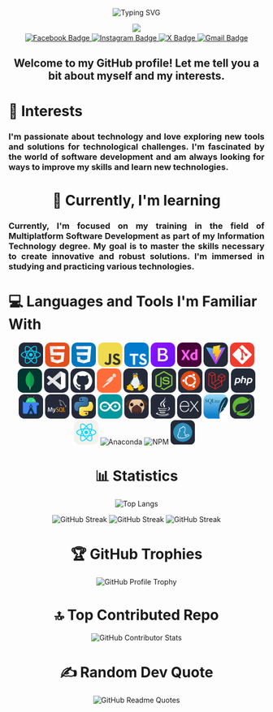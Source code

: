 <div id="header" align="center">  
    <div id="header" align="center">  

![Typing SVG](https://readme-typing-svg.herokuapp.com/?color=02D9F7FF&size=35&center=true&vCenter=true&width=1000&lines=👽Hello!❤️;👋👋+I'm+Neftali+Arturo+👋👋;Welcome🛸+Siuu!)

<img src="https://media.giphy.com/media/v1.Y2lkPTc5MGI3NjExaGMwZ3ludHQwODZhMHJ4empicWF5bWNlYTY4aTFpNmtuZHE0c2tuZCZlcD12MV9pbnRlcm5hbF9naWZfYnlfaWQmY3Q9Zw/gEKz4VLX7fQlsl8SFE/giphy.gif" width="200">

</div>
    <a href="https://www.facebook.com/profile.php?id=100008252550294" target="_blank">
        <img src="https://img.shields.io/badge/Facebook-1877F2?logo=facebook&logoColor=fff&style=flat"
            alt="Facebook Badge">
    </a>
    <a href="https://www.instagram.com/nefth_07/" target="_blank">
        <img src="https://img.shields.io/badge/Instagram-E4405F?logo=instagram&logoColor=fff&style=flat"
            alt="Instagram Badge">
    </a>
    <a href="https://twitter.com/Netf22?t=-VbupxN_bFlr5GdKrqO3RA&s=08" target="_blank">
          <img src="https://img.shields.io/badge/X-black.svg?logo=X&logoColor=white&style=flat" alt="X Badge">
    </a>
    <a href="mailto:neftaliarturohernandez@gmail.com" target="_blank">
        <img src="https://img.shields.io/badge/Gmail-EA4335?logo=gmail&logoColor=fff&style=flat" alt="Gmail Badge">
    </a>
</div>

<div id="header" align="center">
    <h2 align="center">Welcome to my GitHub profile! Let me tell you a bit about myself and my interests.</h2>
    <h1 align="left">👀 Interests</h1>
    <h3 align="justify">I'm passionate about technology and love exploring new tools and solutions for technological
        challenges. I'm fascinated by the world of software development and am always looking for ways to improve
        my skills and learn new technologies.
    </h3>
</div>
<div id="header" align="center">
    <h1 align="center">🌱 Currently, I'm learning</h1>
    <h3 align="justify">Currently, I'm focused on my training
        in the field of Multiplatform Software Development as part
        of my Information Technology degree. My goal is to master the
        skills necessary to create innovative and robust solutions.
        I'm immersed in studying and practicing various technologies.
    </h3>
    <h1 align="left">💻 Languages and Tools I'm Familiar With</h1>
    <p align="center">
<img src="https://github.com/tandpfun/skill-icons/blob/main/icons/React-Dark.svg" width="48" title="React-Native"> 
<img src="https://github.com/tandpfun/skill-icons/blob/main/icons/HTML.svg" width="48" title="HTML"> 
<img src="https://github.com/tandpfun/skill-icons/blob/main/icons/CSS.svg" width="48" title="CSS">   
<img src="https://github.com/tandpfun/skill-icons/blob/main/icons/JavaScript.svg" width="48"  title="Javascript">   
<img src="https://github.com/tandpfun/skill-icons/blob/main/icons/TypeScript.svg" width="48" title="TypeScript">    
<img src="https://github.com/tandpfun/skill-icons/blob/main/icons/Bootstrap.svg" width="48">  
<img src="https://github.com/tandpfun/skill-icons/blob/main/icons/XD.svg" width="48" title="Adobe XD">   
<img src="https://github.com/tandpfun/skill-icons/blob/main/icons/Vite-Dark.svg" width="48"  title="Vite">   
<img src="https://github.com/tandpfun/skill-icons/blob/main/icons/Git.svg" width="48" title="Git">  
<img src="https://github.com/tandpfun/skill-icons/blob/main/icons/MongoDB.svg" width="48" title="MongoDB">  
<img src="https://github.com/tandpfun/skill-icons/blob/main/icons/VSCode-Dark.svg" width="48" title="Vscode">   
<img src="https://github.com/tandpfun/skill-icons/blob/main/icons/Github-Dark.svg" width="48" title="Github">   
<img src="https://github.com/tandpfun/skill-icons/blob/main/icons/Postman.svg" width="48" title="Postman">   
<img src="https://github.com/tandpfun/skill-icons/blob/main/icons/Linux-Dark.svg" width="48" title="Linux">   
<img src="" width="48" title="">
<img src="https://github.com/tandpfun/skill-icons/blob/main/icons/NodeJS-Dark.svg" width="48" title="NodeJs">   
<img src="https://github.com/tandpfun/skill-icons/blob/main/icons/Ubuntu-Dark.svg" width="48" title="Ubuntu">
<img src="https://github.com/tandpfun/skill-icons/blob/main/icons/Laravel-Dark.svg" width="48" title="Laravel">  
<img src="https://github.com/tandpfun/skill-icons/blob/main/icons/PHP-Dark.svg" width="48" title="PHP">  
<img src="https://github.com/tandpfun/skill-icons/blob/main/icons/AndroidStudio-Dark.svg" width="48" title="Android Studio">  
<img src="https://github.com/tandpfun/skill-icons/blob/main/icons/MySQL-Dark.svg" width="48" title="Mysql">  
<img src="https://github.com/tandpfun/skill-icons/blob/main/icons/Python-Dark.svg" width="48" title="Python"> 
<img src="https://github.com/tandpfun/skill-icons/blob/main/icons/Arduino.svg" width="48" title="Arduino">  
<img src="https://github.com/tandpfun/skill-icons/blob/main/icons/Pug-Dark.svg" width="48" title="Pug">  
<img src="https://github.com/tandpfun/skill-icons/blob/main/icons/Java-Dark.svg" width="48" title="Java">  
<img src="https://github.com/tandpfun/skill-icons/blob/main/icons/ExpressJS-Dark.svg" width="48" title="Express.js">  
<img src="https://github.com/tandpfun/skill-icons/blob/main/icons/SQLite.svg" width="48" title="SQlite">  
<img src="https://github.com/tandpfun/skill-icons/blob/main/icons/Spring-Dark.svg" width="48" title="Spring">  
<img src="https://github.com/tandpfun/skill-icons/blob/main/icons/React-Light.svg" width="48" title="React.js">  
<img src="https://github.com/tandpfun/skill-icons/blob/main/icons/Anaconda-Dark.svg" width="48" title="Anaconda">  
<img src="https://github.com/tandpfun/skill-icons/blob/main/icons/Npm-Dark.svg" width="48" title="NPM">  
<img src="https://github.com/tandpfun/skill-icons/blob/main/icons/Yarn-Dark.svg" width="48" title="Yarn">  
<img src="" width="48" title="">  
<img src="" width="48" title="">  

<p/>

</div>

<div align="center">

<h1>📊 Statistics</h1>

![Top Langs](https://github-readme-stats.vercel.app/api/top-langs/?username=Nefta11&langs_count=8&theme=yeblu)

<img src="https://streak-stats.demolab.com?user=Nefta11&theme=yeblu&hide_border=FALSO&border_radius=5.0&locale=es&date_format=M%20j%5B%2C%20Y%5D&mode=weekly&exclude_days=Mon&card_width=499" alt="GitHub Streak" />
  
  <img src="https://github-readme-stats.vercel.app/api?username=Nefta11&show_icons=true&count_private=true&theme=yeblu" alt="GitHub Streak" />


  <img src="https://github-profile-summary-cards.vercel.app/api/cards/profile-details?username=Nefta11&theme=yeblu" alt="GitHub Streak" />
    
</div>

<div align="center">
    <h1>🏆 GitHub Trophies</h1>
<img src="https://github-profile-trophy.vercel.app/?username=Nefta11&theme=darkhub&no-frame=false&no-bg=true&margin-w=4" alt="GitHub Profile Trophy">
</div>
<div align="center">
    <h1> 🔝 Top Contributed Repo</h1>
<img src="https://github-contributor-stats.vercel.app/api?username=Nefta11&limit=5&theme=yeblu&combine_all_yearly_contributions=true" alt="GitHub Contributor Stats">
</div>

<div align="center">
    <h1> ✍️ Random Dev Quote</h1>
<img src="https://quotes-github-readme.vercel.app/api?type=horizontal&theme=merko" alt="GitHub Readme Quotes">
</div>
